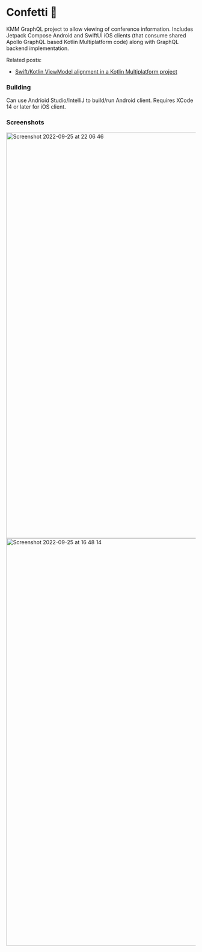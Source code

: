 # Confetti 🎊

KMM GraphQL project to allow viewing of conference information. Includes Jetpack Compose Android and SwiftUI iOS clients (that consume shared Apollo GraphQL based Kotlin Multiplatform code) along with GraphQL backend implementation.


Related posts:
* [Swift/Kotlin ViewModel alignment in a Kotlin Multiplatform project](https://johnoreilly.dev/posts/swift-kotlin-viewmodel-kmm-comparison/)



### Building
Can use Andrioid Studio/IntelliJ to build/run Android client.  Requires XCode 14 or later for iOS client.


### Screenshots 

<img width="1076" alt="Screenshot 2022-09-25 at 22 06 46" src="https://user-images.githubusercontent.com/6302/192165907-b0c467cb-5c5e-400b-b014-8d72c7a3424b.png">

<img width="1081" alt="Screenshot 2022-09-25 at 16 48 14" src="https://user-images.githubusercontent.com/6302/192152571-3f697d34-5b26-4111-b1ea-60e98de60ffa.png">
